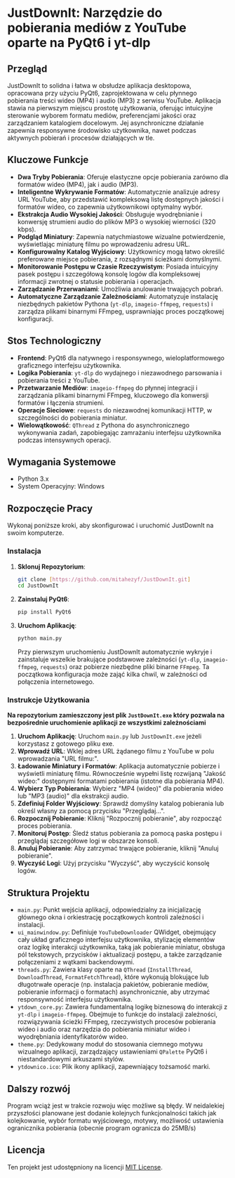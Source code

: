 # JustDownIt: Narzędzie do pobierania mediów z YouTube oparte na PyQt6 i yt-dlp

## Przegląd

JustDownIt to solidna i łatwa w obsłudze aplikacja desktopowa, opracowana przy użyciu PyQt6, zaprojektowana w celu płynnego pobierania treści wideo (MP4) i audio (MP3) z serwisu YouTube. Aplikacja stawia na pierwszym miejscu prostotę użytkowania, oferując intuicyjne sterowanie wyborem formatu mediów, preferencjami jakości oraz zarządzaniem katalogiem docelowym. Jej asynchroniczne działanie zapewnia responsywne środowisko użytkownika, nawet podczas aktywnych pobierań i procesów działających w tle.

## Kluczowe Funkcje

* **Dwa Tryby Pobierania**: Oferuje elastyczne opcje pobierania zarówno dla formatów wideo (MP4), jak i audio (MP3).
* **Inteligentne Wykrywanie Formatów**: Automatycznie analizuje adresy URL YouTube, aby przedstawić kompleksową listę dostępnych jakości i formatów wideo, co zapewnia użytkownikowi optymalny wybór.
* **Ekstrakcja Audio Wysokiej Jakości**: Obsługuje wyodrębnianie i konwersję strumieni audio do plików MP3 o wysokiej wierności (320 kbps).
* **Podgląd Miniatury**: Zapewnia natychmiastowe wizualne potwierdzenie, wyświetlając miniaturę filmu po wprowadzeniu adresu URL.
* **Konfigurowalny Katalog Wyjściowy**: Użytkownicy mogą łatwo określić preferowane miejsce pobierania, z rozsądnymi ścieżkami domyślnymi.
* **Monitorowanie Postępu w Czasie Rzeczywistym**: Posiada intuicyjny pasek postępu i szczegółową konsolę logów dla kompleksowej informacji zwrotnej o statusie pobierania i operacjach.
* **Zarządzanie Przerwaniami**: Umożliwia anulowanie trwających pobrań.
* **Automatyczne Zarządzanie Zależnościami**: Automatyzuje instalację niezbędnych pakietów Pythona (`yt-dlp`, `imageio-ffmpeg`, `requests`) i zarządza plikami binarnymi FFmpeg, usprawniając proces początkowej konfiguracji.


## Stos Technologiczny

* **Frontend**: PyQt6 dla natywnego i responsywnego, wieloplatformowego graficznego interfejsu użytkownika.
* **Logika Pobierania**: `yt-dlp` do wydajnego i niezawodnego parsowania i pobierania treści z YouTube.
* **Przetwarzanie Mediów**: `imageio-ffmpeg` do płynnej integracji i zarządzania plikami binarnymi FFmpeg, kluczowego dla konwersji formatów i łączenia strumieni.
* **Operacje Sieciowe**: `requests` do niezawodnej komunikacji HTTP, w szczególności do pobierania miniatur.
* **Wielowątkowość**: `QThread` z Pythona do asynchronicznego wykonywania zadań, zapobiegając zamrażaniu interfejsu użytkownika podczas intensywnych operacji.

## Wymagania Systemowe

* Python 3.x
* System Operacyjny: Windows

## Rozpoczęcie Pracy

Wykonaj poniższe kroki, aby skonfigurować i uruchomić JustDownIt na swoim komputerze.

### Instalacja

1.  **Sklonuj Repozytorium**:
    ```bash
    git clone [https://github.com/mitahezyf/JustDownIt.git]
    cd JustDownIt
    ```

2.  **Zainstaluj PyQt6**:
    ```bash
    pip install PyQt6
    ```

3.  **Uruchom Aplikację**:
    ```bash
    python main.py
    ```
    Przy pierwszym uruchomieniu JustDownIt automatycznie wykryje i zainstaluje wszelkie brakujące podstawowe zależności (`yt-dlp`, `imageio-ffmpeg`, `requests`) oraz pobierze niezbędne pliki binarne `FFmpeg`. Ta początkowa konfiguracja może zająć kilka chwil, w zależności od połączenia internetowego.

### Instrukcje Użytkowania

**Na repozytorium zamieszczony jest plik `JustDownIt.exe` który pozwala na bezpośrednie uruchomienie aplikacji ze wszystkimi zależnościami**

1.  **Uruchom Aplikację**: Uruchom `main.py` lub `JustDownIt.exe` jeżeli korzystasz z gotowego pliku exe.
2.  **Wprowadź URL**: Wklej adres URL żądanego filmu z YouTube w polu wprowadzania "URL filmu:".
3.  **Ładowanie Miniatury i Formatów**: Aplikacja automatycznie pobierze i wyświetli miniaturę filmu. Równocześnie wypełni listę rozwijaną "Jakość wideo:" dostępnymi formatami pobierania (istotne dla pobierania MP4).
4.  **Wybierz Typ Pobierania**: Wybierz "MP4 (wideo)" dla pobierania wideo lub "MP3 (audio)" dla ekstrakcji audio.
5.  **Zdefiniuj Folder Wyjściowy**: Sprawdź domyślny katalog pobierania lub określ własny za pomocą przycisku "Przeglądaj…".
6.  **Rozpocznij Pobieranie**: Kliknij "Rozpocznij pobieranie", aby rozpocząć proces pobierania.
7.  **Monitoruj Postęp**: Śledź status pobierania za pomocą paska postępu i przeglądaj szczegółowe logi w obszarze konsoli.
8.  **Anuluj Pobieranie**: Aby zatrzymać trwające pobieranie, kliknij "Anuluj pobieranie".
9.  **Wyczyść Logi**: Użyj przycisku "Wyczyść", aby wyczyścić konsolę logów.

## Struktura Projektu

* `main.py`: Punkt wejścia aplikacji, odpowiedzialny za inicjalizację głównego okna i orkiestrację początkowych kontroli zależności i instalacji.
* `ui_mainwindow.py`: Definiuje `YouTubeDownloader` QWidget, obejmujący cały układ graficznego interfejsu użytkownika, stylizację elementów oraz logikę interakcji użytkownika, taką jak pobieranie miniatur, obsługa pól tekstowych, przycisków i aktualizacji postępu, a także zarządzanie połączeniami z wątkami backendowymi.
* `threads.py`: Zawiera klasy oparte na `QThread` (`InstallThread`, `DownloadThread`, `FormatFetchThread`), które wykonują blokujące lub długotrwałe operacje (np. instalacja pakietów, pobieranie mediów, pobieranie informacji o formatach) asynchronicznie, aby utrzymać responsywność interfejsu użytkownika.
* `ytdown_core.py`: Zawiera fundamentalną logikę biznesową do interakcji z `yt-dlp` i `imageio-ffmpeg`. Obejmuje to funkcje do instalacji zależności, rozwiązywania ścieżki FFmpeg, rzeczywistych procesów pobierania wideo i audio oraz narzędzia do pobierania miniatur wideo i wyodrębniania identyfikatorów wideo.
* `theme.py`: Dedykowany moduł do stosowania ciemnego motywu wizualnego aplikacji, zarządzający ustawieniami `QPalette` PyQt6 i niestandardowymi arkuszami stylów.
* `ytdownico.ico`: Plik ikony aplikacji, zapewniający tożsamość marki.

## Dalszy rozwój 
Program wciąż jest w trakcie rozwoju więc możliwe są błędy. W neidalekiej przyszłości planowane jest dodanie kolejnych funkcjonalności takich jak kolejkowanie, wybór formatu wyjściowego, motywy, możliwość ustawienia ogranicznika pobierania (obecnie program ogranicza do 25MB/s)


## Licencja

Ten projekt jest udostępniony na licencji [MIT License](LICENSE).
